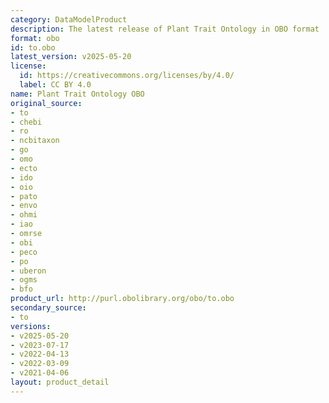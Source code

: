 ```yaml
---
category: DataModelProduct
description: The latest release of Plant Trait Ontology in OBO format
format: obo
id: to.obo
latest_version: v2025-05-20
license:
  id: https://creativecommons.org/licenses/by/4.0/
  label: CC BY 4.0
name: Plant Trait Ontology OBO
original_source:
- to
- chebi
- ro
- ncbitaxon
- go
- omo
- ecto
- ido
- oio
- pato
- envo
- ohmi
- iao
- omrse
- obi
- peco
- po
- uberon
- ogms
- bfo
product_url: http://purl.obolibrary.org/obo/to.obo
secondary_source:
- to
versions:
- v2025-05-20
- v2023-07-17
- v2022-04-13
- v2022-03-09
- v2021-04-06
layout: product_detail
---
```

